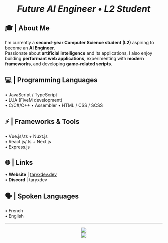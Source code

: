 <h1 align="center"><em>Future AI Engineer • L2 Student</em></h1>

## 🎓 | About Me
I'm currently a **second-year Computer Science student (L2)** aspiring to become an **AI Engineer**.  
Passionate about **artificial intelligence** and its applications, I also enjoy building **performant web applications**, experimenting with **modern frameworks**, and developing **game-related scripts**.

## 💻 | Programming Languages
• JavaScript / TypeScript  
• LUA (FiveM development)  
• C/C#/C++
• Assembler
• HTML / CSS / SCSS  

## ⚡ | Frameworks & Tools
• Vue.js/.ts + Nuxt.js  
• React.js/.ts + Next.js  
• Express.js  

## 🌐 | Links
• **Website** | [taryxdev.dev](https://taryxdev.dev)  
• **Discord** | taryxdev  

## 🗣️ | Spoken Languages
• French  
• English  

---

<p align="center">
  <a href="#">
    <img src="https://github-readme-stats.vercel.app/api?username=taryxdev&count_private=true&show_icons=true&theme=tokyonight&card_width=450" /><br />
    <img src="https://github-readme-stats.vercel.app/api/top-langs/?username=taryxdev&hide=css&layout=compact&theme=tokyonight&card_width=450" />
  </a>
</p>
